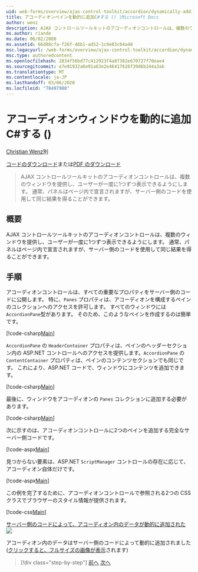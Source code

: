 ```yaml
---
uid: web-forms/overview/ajax-control-toolkit/accordion/dynamically-adding-an-accordion-pane-cs
title: アコーディオンペインを動的に追加C#する () |Microsoft Docs
author: wenz
description: AJAX コントロールツールキットのアコーディオンコントロールは、複数のウィンドウを提供し、ユーザーが一度に1つずつ表示できるようにします。 通常、パネルは...
ms.author: riande
ms.date: 06/02/2008
ms.assetid: 66d88cfa-f26f-46b1-ad52-1c9e03c04a48
msc.legacyurl: /web-forms/overview/ajax-control-toolkit/accordion/dynamically-adding-an-accordion-pane-cs
msc.type: authoredcontent
ms.openlocfilehash: 2834f56bd77c412923f4a8f382e670727f70eae4
ms.sourcegitcommit: e7e91932a6e91a63e2e46417626f39d6b244a3ab
ms.translationtype: MT
ms.contentlocale: ja-JP
ms.lasthandoff: 03/06/2020
ms.locfileid: "78497980"
---
```

# <a name="dynamically-adding-an-accordion-pane-c"></a>アコーディオンウィンドウを動的に追加C#する ()

[Christian Wenz](https://github.com/wenz)別

[コードのダウンロード](https://download.microsoft.com/download/5/6/d/56d50cef-2011-4c8f-9891-7edc6dc57df9/Accordion2.cs.zip)または[PDF のダウンロード](https://download.microsoft.com/download/6/7/1/6718d452-ff89-4d3f-a90e-c74ec2d636a3/accordion2CS.pdf)

> AJAX コントロールツールキットのアコーディオンコントロールは、複数のウィンドウを提供し、ユーザーが一度に1つずつ表示できるようにします。 通常、パネルはページ内で宣言されますが、サーバー側のコードを使用して同じ結果を得ることができます。

## <a name="overview"></a>概要

AJAX コントロールツールキットのアコーディオンコントロールは、複数のウィンドウを提供し、ユーザーが一度に1つずつ表示できるようにします。 通常、パネルはページ内で宣言されますが、サーバー側のコードを使用して同じ結果を得ることができます。

## <a name="steps"></a>手順

アコーディオンコントロールは、すべての重要なプロパティをサーバー側のコードに公開します。 特に、`Panes` プロパティは、アコーディオンを構成するペインのコレクションへのアクセスを許可します。 すべてのウィンドウには `AccordionPane`型があります。 そのため、このようなペインを作成するのは簡単です。

[!code-csharp[Main](dynamically-adding-an-accordion-pane-cs/samples/sample1.cs)]

`AccordionPane` の `HeaderContainer` プロパティは、ペインのヘッダーセクション内の ASP.NET コントロールへのアクセスを提供します。`AccordionPane` の `ContentContainer` プロパティは、ペインのコンテンツセクションでも同じです。 これにより、ASP.NET コードで、ウィンドウにコンテンツを追加できます。

[!code-csharp[Main](dynamically-adding-an-accordion-pane-cs/samples/sample2.cs)]

最後に、ウィンドウをアコーディオンの `Panes` コレクションに追加する必要があります。

[!code-csharp[Main](dynamically-adding-an-accordion-pane-cs/samples/sample3.cs)]

次に示すのは、アコーディオンコントロールに2つのペインを追加する完全なサーバー側コードです。

[!code-aspx[Main](dynamically-adding-an-accordion-pane-cs/samples/sample4.aspx)]

見つからない要素は、ASP.NET `ScriptManager` コントロールの存在に応じて、アコーディオン自体だけです。

[!code-aspx[Main](dynamically-adding-an-accordion-pane-cs/samples/sample5.aspx)]

この例を完了するために、アコーディオンコントロールで参照される2つの CSS クラスでブラウザーのスタイル情報が提供されます。

[!code-css[Main](dynamically-adding-an-accordion-pane-cs/samples/sample6.css)]

[サーバー側のコードによって、アコーディオン内のデータが動的に追加された ![](dynamically-adding-an-accordion-pane-cs/_static/image2.png)](dynamically-adding-an-accordion-pane-cs/_static/image1.png)

アコーディオン内のデータはサーバー側のコードによって動的に追加されました ([クリックすると、フルサイズの画像が表示](dynamically-adding-an-accordion-pane-cs/_static/image3.png)されます)

> [!div class="step-by-step"]
> [前へ](databinding-to-an-accordion-cs.md)
> [次へ](databinding-to-an-accordion-vb.md)
